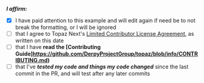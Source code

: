<!-- remove space and place 'x' mark between square [] brackets or click the checkbox after saving to affirm: -->
**_I affirm:_**
- [x] I have paid attention to this example and will edit again if need be to not break the formatting, or I will be ignored
- [ ] that I agree to Topaz Next's [Limited Contributor License Agreement](https://github.com/DerpyProjectGroup/topaz/blob/info/.github/CONTRIBUTOR_AGREEMENT.md), as written on this date
- [ ] that I have **read the [Contributing Guide]https://github.com/DerpyProjectGroup/topaz/blob/info/CONTRIBUTING.md)**
- [ ] that I've _**tested my code and things my code changed**_ since the last commit in the PR, and will test after any later commits
